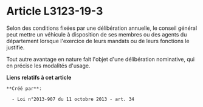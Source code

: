 # Article L3123-19-3

Selon  des conditions fixées par une délibération annuelle, le conseil général  peut mettre un véhicule à disposition de ses
membres ou des agents du  département lorsque l'exercice de leurs mandats ou de leurs fonctions le  justifie.

Tout autre avantage en nature fait l'objet d'une délibération nominative, qui en précise les modalités d'usage.

**Liens relatifs à cet article**

	**Créé par**:

	  - Loi n°2013-907 du 11 octobre 2013 - art. 34
